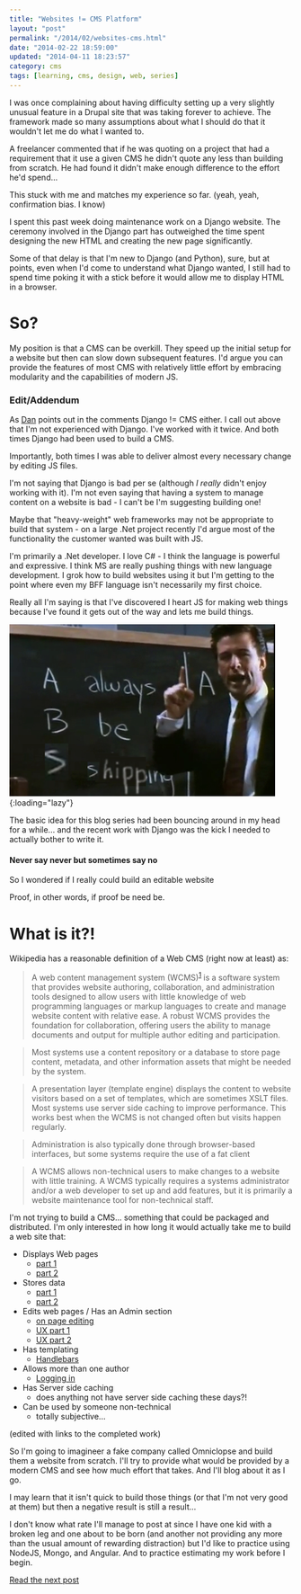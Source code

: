 ```yaml
---
title: "Websites != CMS Platform"
layout: "post"
permalink: "/2014/02/websites-cms.html"
date: "2014-02-22 18:59:00"
updated: "2014-04-11 18:23:57"
category: cms
tags: [learning, cms, design, web, series]
---
```


I was once complaining about having difficulty setting up a very slightly unusual feature in a Drupal site that was taking forever to achieve. The framework made so many assumptions about what I should do that it wouldn't let me do what I wanted to.
<!--alex ignore he-she --->
A freelancer commented that if he was quoting on a project that had a requirement that it use a given CMS he didn't quote any less than building from scratch. He had found it didn't make enough difference to the effort he'd spend...

This stuck with me and matches my experience so far. (yeah, yeah, confirmation bias. I know)

<!--more-->

I spent this past week doing maintenance work on a Django website. The ceremony involved in the Django part has outweighed the time spent designing the new HTML and creating the new page significantly.

Some of that delay is that I'm new to Django (and Python), sure, but at points, even when I'd come to understand what Django wanted, I still had to spend time poking it with a stick before it would allow me to display HTML in a browser.

# So?

My position is that a CMS can be overkill. They speed up the initial setup for a website but then can slow down subsequent features. I'd argue you can provide the features of most CMS with relatively little effort by embracing modularity and the capabilities of modern JS.

### Edit/Addendum

As [Dan](https://plus.google.com/u/0/+DanielDrummond) points out in the comments Django != CMS either. I call out above that I'm not experienced with Django. I've worked with it twice. And both times Django had been used to build a CMS.

Importantly, both times I was able to deliver almost every necessary change by editing JS files.

I'm not saying that Django is bad per se (although <i>I</i> *really* didn't enjoy working with it). I'm not even saying that having a system to manage content on a website is bad - I can't be I'm suggesting building one!

Maybe that "heavy-weight" web frameworks may not be appropriate to build that system - on a large .Net project recently I'd argue most of the functionality the customer wanted was built with JS.
    
I'm primarily a .Net developer. I love C# - I think the language is powerful and expressive. I think MS are really pushing things with new language development. I grok how to build websites using it but I'm getting to the point where even my BFF language isn't necessarily my first choice.

Really all I'm saying is that I've discovered I heart JS for making web things because I've found it gets out of the way and lets me build things.

![always be punning](/images/ABC.png){:loading="lazy"}

The basic idea for this blog series had been bouncing around in my head for a while... and the recent work with Django was the kick I needed to actually bother to write it.

#### Never say never but sometimes say no
    
So I wondered if I really could build an editable website
    
Proof, in other words, if proof be need be.

# What is it?!

Wikipedia has a reasonable definition of a Web CMS (right now at least) as:

> A web content management system (WCMS)<sup>[1](http://en.m.wikipedia.org/wiki/Web_content_management_system#cite_note-1)</sup> is a software system that provides website authoring, collaboration, and administration tools designed to allow users with little knowledge of web programming languages or markup languages to create and manage website content with relative ease. A robust WCMS provides the foundation for collaboration, offering users the ability to manage documents and output for multiple author editing and participation.

> Most systems use a content repository or a database to store page content, metadata, and other information assets that might be needed by the system.

> A presentation layer (template engine) displays the content to website visitors based on a set of templates, which are sometimes XSLT files. Most systems use server side caching to improve performance. This works best when the WCMS is not changed often but visits happen regularly.
 <!--alex ignore fat --->
> Administration is also typically done through browser-based interfaces, but some systems require the use of a fat client

> A WCMS allows non-technical users to make changes to a website with little training. A WCMS typically requires a systems administrator and/or a web developer to set up and add features, but it is primarily a website maintenance tool for non-technical staff.


I'm not trying to build a CMS... something that could be packaged and distributed. I'm only interested in how long it would actually take me to build a web site that:

* Displays Web pages
	* [part 1](/2014/03/websites-cms-displaying-pages.html)
    * [part 2](/2014/03/website-cms-display-pages-part-2.html)
* Stores data
	* [part 1](/Websites-CMS-Platform-Storing-Data.html)
	* [part 2](/Websites-CMS-Platform-Storing-Data2.html)
* Edits web pages / Has an Admin section
	* [on page editing](/On-Page-Editing.html)
	* [UX part 1](/better-affordance.html)
	* [UX part 2](/better-affordance-js.html)
* Has templating
	* [Handlebars](/2014/03/website-cms-display-pages-part-2.html)
* Allows more than one author
	* [Logging in](/websites-CMS-platform-logging-in.html)
* Has Server side caching
	* does anything not have server side caching these days?!
* Can be used by someone non-technical
	* totally subjective...

(edited with links to the completed work)

So I'm going to imagineer a fake company called Omniclopse and build them a website from scratch. I'll try to provide what would be provided by a modern CMS and see how much effort that takes. And I'll blog about it as I go.

I may learn that it isn't quick to build those things (or that I'm not very good at them) but then a negative result is still a result...

I don't know what rate I'll manage to post at since I have one kid with a broken leg and one about to be born (and another not providing any more than the usual amount of rewarding distraction) but I'd like to practice using NodeJS, Mongo, and Angular. And to practice estimating my work before I begin.

[Read the next post](/2014/03/websites-cms-displaying-pages.html)
